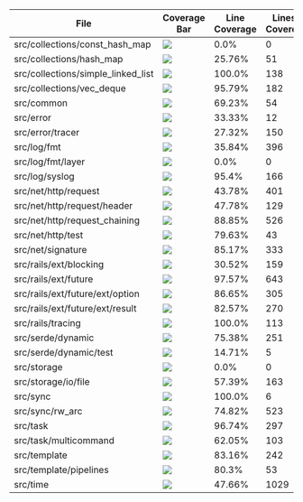 | File | Coverage Bar | Line Coverage | Lines Covered | Lines Total |
|------|--------------|---------------|---------------|-------------|
| src/collections/const_hash_map | ![](https://geps.dev/progress/0) | 0.0% | 0 | 240 |
| src/collections/hash_map | ![](https://geps.dev/progress/26) | 25.76% | 51 | 198 |
| src/collections/simple_linked_list | ![](https://geps.dev/progress/100) | 100.0% | 138 | 138 |
| src/collections/vec_deque | ![](https://geps.dev/progress/96) | 95.79% | 182 | 190 |
| src/common | ![](https://geps.dev/progress/69) | 69.23% | 54 | 78 |
| src/error | ![](https://geps.dev/progress/33) | 33.33% | 12 | 36 |
| src/error/tracer | ![](https://geps.dev/progress/27) | 27.32% | 150 | 549 |
| src/log/fmt | ![](https://geps.dev/progress/36) | 35.84% | 396 | 1105 |
| src/log/fmt/layer | ![](https://geps.dev/progress/0) | 0.0% | 0 | 128 |
| src/log/syslog | ![](https://geps.dev/progress/95) | 95.4% | 166 | 174 |
| src/net/http/request | ![](https://geps.dev/progress/44) | 43.78% | 401 | 916 |
| src/net/http/request/header | ![](https://geps.dev/progress/48) | 47.78% | 129 | 270 |
| src/net/http/request_chaining | ![](https://geps.dev/progress/89) | 88.85% | 526 | 592 |
| src/net/http/test | ![](https://geps.dev/progress/80) | 79.63% | 43 | 54 |
| src/net/signature | ![](https://geps.dev/progress/85) | 85.17% | 333 | 391 |
| src/rails/ext/blocking | ![](https://geps.dev/progress/31) | 30.52% | 159 | 521 |
| src/rails/ext/future | ![](https://geps.dev/progress/98) | 97.57% | 643 | 659 |
| src/rails/ext/future/ext/option | ![](https://geps.dev/progress/87) | 86.65% | 305 | 352 |
| src/rails/ext/future/ext/result | ![](https://geps.dev/progress/83) | 82.57% | 270 | 327 |
| src/rails/tracing | ![](https://geps.dev/progress/100) | 100.0% | 113 | 113 |
| src/serde/dynamic | ![](https://geps.dev/progress/75) | 75.38% | 251 | 333 |
| src/serde/dynamic/test | ![](https://geps.dev/progress/15) | 14.71% | 5 | 34 |
| src/storage | ![](https://geps.dev/progress/0) | 0.0% | 0 | 39 |
| src/storage/io/file | ![](https://geps.dev/progress/57) | 57.39% | 163 | 284 |
| src/sync | ![](https://geps.dev/progress/100) | 100.0% | 6 | 6 |
| src/sync/rw_arc | ![](https://geps.dev/progress/75) | 74.82% | 523 | 699 |
| src/task | ![](https://geps.dev/progress/97) | 96.74% | 297 | 307 |
| src/task/multicommand | ![](https://geps.dev/progress/62) | 62.05% | 103 | 166 |
| src/template | ![](https://geps.dev/progress/83) | 83.16% | 242 | 291 |
| src/template/pipelines | ![](https://geps.dev/progress/80) | 80.3% | 53 | 66 |
| src/time | ![](https://geps.dev/progress/48) | 47.66% | 1029 | 2159 |

